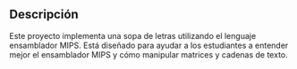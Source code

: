 ## Descripción

Este proyecto implementa una sopa de letras utilizando el lenguaje ensamblador MIPS. Está diseñado para ayudar a los estudiantes a entender mejor el ensamblador MIPS y cómo manipular matrices y cadenas de texto.
